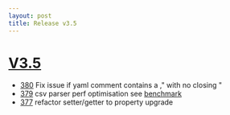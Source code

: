 ```yaml
---
layout: post
title: Release v3.5
---
```


# [V3.5](https://github.com/arnaudroger/SimpleFlatMapper/issues?q=milestone%3A3.5)

* [380](https://github.com/arnaudroger/SimpleFlatMapper/issues/380) Fix issue if yaml comment contains a ," with no closing "  
* [379](https://github.com/arnaudroger/SimpleFlatMapper/issues/379) csv parser perf optimisation see [benchmark](https://github.com/arnaudroger/mapping-benchmark/blob/master/sfm-csv/jmh-result-3.5.csv) 
* [377](https://github.com/arnaudroger/SimpleFlatMapper/issues/377) refactor setter/getter to property upgrade

